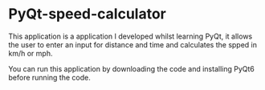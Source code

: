 # PyQt-speed-calculator
This application is a application I developed whilst learning PyQt, it allows the user to enter an input for distance and time and calculates the spped in km/h or mph.

You can run this application by downloading the code and installing PyQt6 before running the code.

